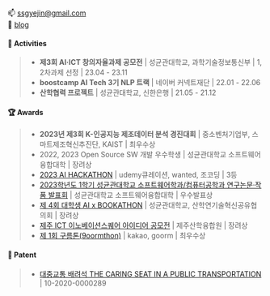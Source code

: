 
📫 ssgyejin@gmail.com</br>
📝 <a href="https://velog.io/@leeyejin1231">blog</a>

#### 🧸 Activities
> - **제3회 AI·ICT 창의자율과제 공모전** | 성균관대학교, 과학기술정보통신부 | 1, 2차과제 선정 | 23.04 - 23.11
> - **boostcamp AI Tech 3기 NLP 트랙** | 네이버 커넥트재단 | 22.01 - 22.06  
> - **산학협력 프로젝트** | 성균관대학교, 신한은행 | 21.05 - 21.12

#### 🏆 Awards
> - **2023년 제3회 K-인공지능 제조데이터 분석 경진대회** | 중소벤처기업부, 스마트제조혁신추진단, KAIST | 최우수상
> - 2022, 2023 Open Source SW 개발 우수학생 | 성균관대학교 소프트웨어융합대학 | 장려상
> - [2023 AI HACKATHON](https://github.com/sweet-muffin/skillink) | udemy큐레이션, wanted, 조코딩 | 3등
> - [2023학년도 1학기 성균관대학교 소프트웨어학과/컴퓨터공학과 연구논문·작품 발표회](https://github.com/skku-skku/Record-summary-qa-system) | 성균관대학교 소프트웨어융합대학 | 우수발표상
> - [제 4회 대학생 AI x BOOKATHON](https://github.com/JLake310/Bookathon_4th_Jagga) | 성균관대학교, 산학연기술혁신공유협의회 | 장려상
> - [제주 ICT 이노베이션스퀘어 아이디어 공모전](https://github.com/99ulling/99ulling) | 제주산학융합원 | 장려상
> - [제 1회 구름톤(9oormthon)](https://github.com/99ulling/99ulling) | kakao, goorm | 최우수상

#### 📑 Patent
> - [대중교통 배려석 THE CARING SEAT IN A PUBLIC TRANSPORTATION](https://github.com/leeyejin1231/JKJproject) | 10-2020-0000289

